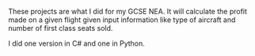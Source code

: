 These projects are what I did for my GCSE NEA. It will calculate the profit made on a given flight given input information like type of aircraft and number of first class seats sold. 

I did one version in C# and one in Python.
